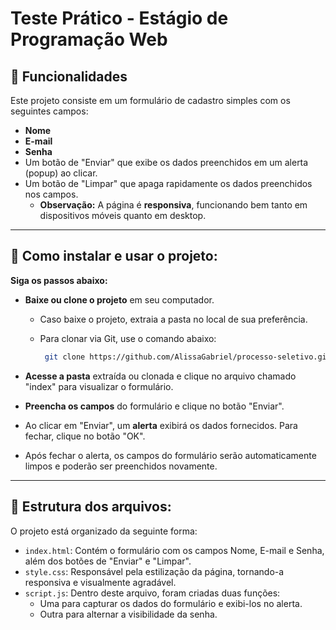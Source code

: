 # Teste Prático - Estágio de Programação Web

## 📌 Funcionalidades
 Este projeto consiste em um formulário de cadastro simples com os seguintes campos:
  - **Nome**
  - **E-mail**
  - **Senha**
- Um botão de "Enviar" que exibe os dados preenchidos em um alerta (popup) ao clicar.
- Um botão de "Limpar" que apaga rapidamente os dados preenchidos nos campos.
  - **Observação:** A página é **responsiva**, funcionando bem tanto em dispositivos móveis quanto em desktop.

---

## 🚩 Como instalar e usar o projeto:
**Siga os passos abaixo:**
- **Baixe ou clone o projeto** em seu computador.
  - Caso baixe o projeto, extraia a pasta no local de sua preferência.
  - Para clonar via Git, use o comando abaixo:
  
     ```bash
      git clone https://github.com/AlissaGabriel/processo-seletivo.git
     ```
     
- **Acesse a pasta** extraída ou clonada e clique no arquivo chamado "index" para visualizar o formulário.
- **Preencha os campos** do formulário e clique no botão "Enviar".
- Ao clicar em "Enviar", um **alerta** exibirá os dados fornecidos. Para fechar, clique no botão "OK".
- Após fechar o alerta, os campos do formulário serão automaticamente limpos e poderão ser preenchidos novamente.
---

## 📁 Estrutura dos arquivos:
O projeto está organizado da seguinte forma:
- `index.html`: Contém o formulário com os campos Nome, E-mail e Senha, além dos botões de "Enviar" e "Limpar".
- `style.css`: Responsável pela estilização da página, tornando-a responsiva e visualmente agradável.
- `script.js`: Dentro deste arquivo, foram criadas duas funções:
  - Uma para capturar os dados do formulário e exibi-los no alerta.
  - Outra para alternar a visibilidade da senha.
